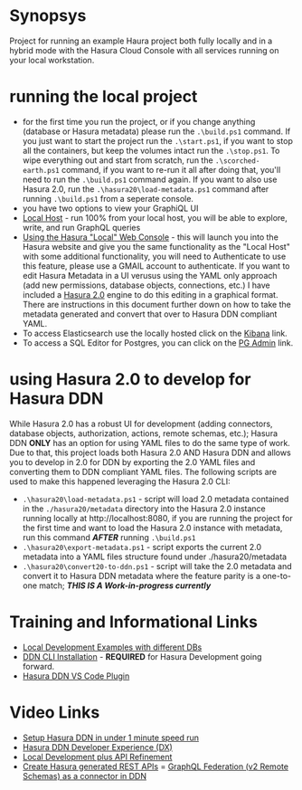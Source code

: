 # Synopsys
Project for running an example Haura project both fully locally and in a hybrid mode with the Hasura Cloud Console with all services running on your local workstation.

# running the local project
- for the first time you run the project, or if you change anything (database or Hasura metadata) please run the `.\build.ps1` command. If you just want to start the project run the `.\start.ps1`, if you want to stop all the containers, but keep the volumes intact run the `.\stop.ps1`. To wipe everything out and start from scratch, run the `.\scorched-earth.ps1` command, if you want to re-run it all after doing that, you'll need to run the `.\build.ps1` command again. If you want to also use Hasura 2.0, run the `.\hasura20\load-metadata.ps1` command after running `.\build.ps1` from a seperate console.
- you have two options to view your GraphiQL UI
 - [Local Host](http://localhost:3280/) - run 100% from your local host, you will be able to explore, write, and run GraphQL queries
 - [Using the Hasura "Local" Web Console](https://console.hasura.io/local/graphql) - this will launch you into the Hasura website and give you the same functionality as the "Local Host" with some additional functionality, you will need to Authenticate to use this feature, please use a GMAIL account to authenticate. If you want to edit Hasura Metadata in a UI verusus using the YAML only approach (add new permissions, database objects, connections, etc.) I have included a [Hasura 2.0](http://localhost:8010) engine to do this editing in a graphical format. There are instructions in this document further down on how to take the metadata generated and convert that over to Hasura DDN compliant YAML.
 - To access Elasticsearch use the locally hosted click on the [Kibana](http://localhost:5601) link.
 - To access a SQL Editor for Postgres, you can click on the [PG Admin](http://localhost:8889/browser/) link.

# using Hasura 2.0 to develop for Hasura DDN
While Hasura 2.0 has a robust UI for development (adding connectors, database objects, authorization, actions, remote schemas, etc.); Hasura DDN **ONLY** has an option for using YAML files to do the same type of work. Due to that, this project loads both Hasura 2.0 AND Hasura DDN and allows you to develop in 2.0 for DDN by exporting the 2.0 YAML files and converting them to DDN compliant YAML files. The following scripts are used to make this happened leveraging the Hasura 2.0 CLI:
- `.\hasura20\load-metadata.ps1` - script will load 2.0 metadata contained in the `./hasura20/metadata` directory into the Hasura 2.0 instance running locally at http://localhost:8080, if you are running the project for the first time and want to load the Hasura 2.0 instance with metadata, run this command ***AFTER*** running `.\build.ps1`
- `.\hasura20\export-metadata.ps1` - script exports the current 2.0 metadata into a YAML files structure found under ./hasura20/metadata
- `.\hasura20\convert20-to-ddn.ps1` - script will take the 2.0 metadata and convert it to Hasura DDN metadata where the feature parity is a one-to-one match; ***THIS IS A Work-in-progress currently***

# Training and Informational Links
- [Local Development Examples with different DBs](https://github.com/hasura/ddn-examples/blob/main/README.md)
- [DDN CLI Installation](https://hasura.io/docs/3.0/reference/cli/installation/) - **REQUIRED** for Hasura Development going forward.
- [Hasura DDN VS Code Plugin](https://marketplace.visualstudio.com/items?itemName=HasuraHQ.hasura)

# Video Links
- [Setup Hasura DDN in under 1 minute speed run](https://www.youtube.com/watch?v=OsO6TzwFb30)
- [Hasura DDN Developer Experience (DX)](https://www.youtube.com/watch?v=PKt1WMPjq5w)
- [Local Development plus API Refinement](https://www.youtube.com/watch?v=WuyOhGThm8c)
- [Create Hasura generated REST APIs](https://www.youtube.com/watch?v=Iuxhjo7Ko9c)
= [GraphQL Federation (v2 Remote Schemas) as a connector in DDN](https://www.youtube.com/watch?v=LJBTBIOB44U)